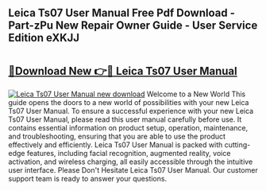 ## Leica Ts07 User Manual Free Pdf Download - Part-zPu New Repair Owner Guide - User Service Edition eXKJJ

# <h2><a href="http://cf13148.oget.top/?id=Leica+Ts07+User+Manual">🔗Download New 👉🔴 Leica Ts07 User Manual</a></h2>

[![Leica Ts07 User Manual new download](https://i.imgur.com/5g1atiW.png)](http://cf13148.oget.top/?id=Leica+Ts07+User+Manual)
Welcome to a New World This guide opens the doors to a new world of possibilities with your new Leica Ts07 User Manual. To ensure a successful experience with your new Leica Ts07 User Manual, please read this user manual carefully before use. It contains essential information on product setup, operation, maintenance, and troubleshooting, ensuring that you are able to use the product effectively and efficiently. Leica Ts07 User Manual is packed with cutting-edge features, including facial recognition, augmented reality, voice activation, and wireless charging, all easily accessible through the intuitive user interface. Please Don't Hesitate Leica Ts07 User Manual. Our customer support team is ready to answer your questions.
